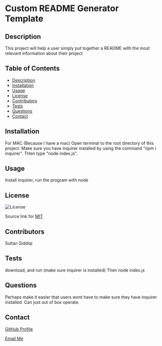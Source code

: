 
# Custom README Generator Template

## Description

This project will help a user simply put together a README with the most relevant information about their project

## Table of Contents
- [Description](#description)
- [Installation](#installation)
- [Usage](#usage)
- [License](#license)
- [Contributors](#contributors)
- [Tests](#tests)
- [Questions](#questions)
- [Contact](#contact)

## Installation

For MAC (Because I have a mac) Open terminal to the root directory of this project. Make sure you have inquirer installed by using the command "npm i inquirer". THen type "node index.js".

## Usage

Install inquirer, run the program with node

## License

![License](https://img.shields.io/badge/License-MIT-yellow.svg)

Source link for [MIT](https://opensource.org/licenses/MIT)


## Contributors

Sultan Siddiqi

## Tests

download, and run (make sure inquirer is installed) Then node index.js

## Questions

Perhaps make it easier that users wont have to make sure they have inquirer installed. Can just out of box operate.

## Contact

[GitHub Profile](https://github.com/https://github.com/sultansiddiqi)

[Email Me](sultan.siddiqi@gmail.com)

